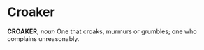 # Croaker

**CROAKER**, _noun_ One that croaks, murmurs or grumbles; one who complains unreasonably.